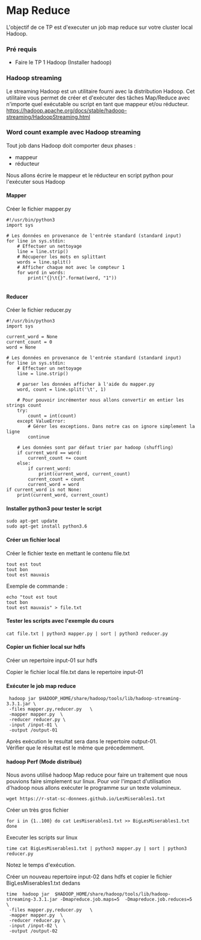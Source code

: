 
# Map Reduce

L'objectif de ce TP est d'executer un job map reduce sur votre cluster local Hadoop.

### Pré requis

* Faire le TP 1 Hadoop (Installer hadoop)


### Hadoop streaming

Le streaming Hadoop est un utilitaire fourni avec la distribution Hadoop. Cet utilitaire vous permet de créer et d'exécuter des tâches Map/Reduce avec n'importe quel exécutable ou script en tant que mappeur et/ou réducteur.   
https://hadoop.apache.org/docs/stable/hadoop-streaming/HadoopStreaming.html    

### Word count example avec Hadoop streaming

Tout job dans Hadoop doit comporter deux phases :
*  mappeur 
*  réducteur   

Nous allons écrire le mappeur et le réducteur en script python pour l'exécuter sous Hadoop

#### Mapper
Créer le fichier mapper.py
```
#!/usr/bin/python3
import sys

# Les données en provenance de l'entrée standard (standard input)
for line in sys.stdin:
    # Effectuer un nettoyage 
    line = line.strip()
    # Récuperer les mots en splittant
    words = line.split()
    # Afficher chaque mot avec le compteur 1
    for word in words:
        print("{}\t{}".format(word, "1"))
                                          
```


#### Reducer
Créer le fichier reducer.py
```
#!/usr/bin/python3
import sys

current_word = None
current_count = 0
word = None

# Les données en provenance de l'entrée standard (standard input)
for line in sys.stdin:
    # Effectuer un nettoyage 
    line = line.strip()

    # parser les données afficher à l'aide du mapper.py
    word, count = line.split('\t', 1)

    # Pour pouvoir incrémenter nous allons convertir en entier les strings count
    try:
        count = int(count)
    except ValueError:
        # Gérer les exceptions. Dans notre cas on ignore simplement la ligne
        continue

    # Les données sont par défaut trier par hadoop (shuffling)
    if current_word == word:
        current_count += count
    else:
        if current_word:
            print(current_word, current_count)
        current_count = count
        current_word = word
if current_word is not None:
    print(current_word, current_count)	

```

#### Installer python3 pour tester le script

```
sudo apt-get update
sudo apt-get install python3.6
```

#### Créer un fichier local 

Créer le fichier texte en mettant le contenu file.txt
```
tout est tout
tout bon
tout est mauvais
```

Exemple de commande :

```
echo "tout est tout
tout bon
tout est mauvais" > file.txt
```

#### Tester les scripts avec l'exemple du cours

```
cat file.txt | python3 mapper.py | sort | python3 reducer.py
```


#### Copier un fichier local sur hdfs

Créer un repertoire input-01 sur hdfs

Copier le fichier local file.txt dans le repertoire input-01


#### Exécuter le job map reduce
```
 hadoop jar $HADOOP_HOME/share/hadoop/tools/lib/hadoop-streaming-3.3.1.jar \
 -files mapper.py,reducer.py   \
 -mapper mapper.py  \
 -reducer reducer.py \
 -input /input-01 \
 -output /output-01
```

Après exécution le resultat sera dans le repertoire output-01.   
Vérifier que le résultat est le même que précedemment.

####  hadoop Perf (Mode distribué)

Nous avons utilisé hadoop Map reduce pour faire un traitement que nous pouvions faire simplement sur linux.
Pour voir l'impact d'utilisation d'hadoop nous allons exécuter le programme sur un texte volumineux.

```
wget https://r-stat-sc-donnees.github.io/LesMiserables1.txt
```
Créer un très gros fichier 
```
for i in {1..100} do cat LesMiserables1.txt >> BigLesMiserables1.txt done
```

Executer les scripts  sur linux 

```
time cat BigLesMiserables1.txt | python3 mapper.py | sort | python3 reducer.py
```

Notez le temps d'exécution.

Créer un nouveau repertoire input-02 dans hdfs et copier le fichier BigLesMiserables1.txt dedans

```
time  hadoop jar  $HADOOP_HOME/share/hadoop/tools/lib/hadoop-streaming-3.3.1.jar -Dmapreduce.job.maps=5  -Dmapreduce.job.reduces=5 \
 -files mapper.py,reducer.py   \
 -mapper mapper.py  \
 -reducer reducer.py \
 -input /input-02 \
 -output /output-02 
```



